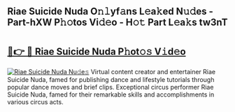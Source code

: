## Riae Suicide Nuda O𝚗𝚕yf𝚊ns L𝚎a𝚔ed N𝚞𝚍es - Part-hXW P𝚑𝚘tos Vi𝚍𝚎o - H𝚘𝚝 Part L𝚎a𝚔s tw3nT

# <h2><a href="http://kf7k21.oniu.top/?m=Riae+Suicide+Nuda">🔗👉 🔴 Riae Suicide Nuda P𝚑ot𝚘𝚜 V𝚒d𝚎o</a></h2>

[![Riae Suicide Nuda Nu𝚍e𝚜](https://i.imgur.com/0qMVB7G.gif)](http://kf7k21.oniu.top/?m=Riae+Suicide+Nuda)
Virtual content creator and entertainer Riae Suicide Nuda, famed for publishing dance and lifestyle tutorials through popular dance moves and brief clips. Exceptional circus performer Riae Suicide Nuda, famed for their remarkable skills and accomplishments in various circus acts.  
